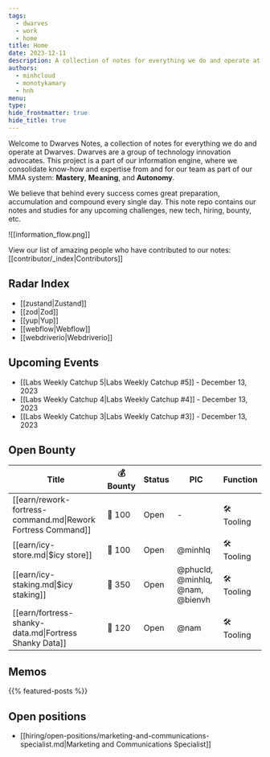 ```yaml
---
tags:
  - dwarves
  - work
  - home
title: Home
date: 2023-12-11
description: A collection of notes for everything we do and operate at Dwarves. This is where we keep our internal notes.
authors:
  - minhcloud
  - monotykamary
  - hnh
menu:
type:
hide_frontmatter: true
hide_title: true
---
```


Welcome to Dwarves Notes, a collection of notes for everything we do and operate at Dwarves. Dwarves are a group of technology innovation advocates. This project is a part of our information engine, where we consolidate know-how and expertise from and for our team as part of our MMA system: **Mastery**, **Meaning**, and **Autonomy**.

We believe that behind every success comes great preparation, accumulation and compound every single day. This note repo contains our notes and studies for any upcoming challenges, new tech, hiring, bounty, etc.

![[information_flow.png]]

View our list of amazing people who have contributed to our notes: [[contributor/_index|Contributors]]

## Radar Index
- [[zustand|Zustand]]
- [[zod|Zod]]
- [[yup|Yup]]
- [[webflow|Webflow]]
- [[webdriverio|Webdriverio]]

## Upcoming Events
- [[Labs Weekly Catchup 5|Labs Weekly Catchup #5]] - December 13, 2023
- [[Labs Weekly Catchup 4|Labs Weekly Catchup #4]] - December 13, 2023
- [[Labs Weekly Catchup 3|Labs Weekly Catchup #3]] - December 13, 2023

## Open Bounty
| Title                                                        | 💰 Bounty | Status | PIC                             | Function   |
| ------------------------------------------------------------ | --------- | ------ | ------------------------------- | ---------- |
| [[earn/rework-fortress-command.md\|Rework Fortress Command]] | 🧊 100    | Open   | \-                              | 🛠️ Tooling |
| [[earn/icy-store.md\|$icy store]]                            | 🧊 100    | Open   | @minhlq                         | 🛠️ Tooling |
| [[earn/icy-staking.md\|$icy staking]]                        | 🧊 350    | Open   | @phucld, @minhlq, @nam, @bienvh | 🛠️ Tooling |
| [[earn/fortress-shanky-data.md\|Fortress Shanky Data]]       | 🧊 120    | Open   | @nam                            | 🛠️ Tooling |

## Memos

{{% featured-posts %}}

## Open positions
- [[hiring/open-positions/marketing-and-communications-specialist.md|Marketing and Communications Specialist]]
